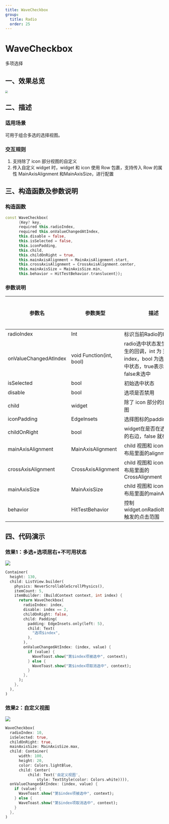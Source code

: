 ```yaml
---
title: WaveCheckbox
group:
  title: Radio
  order: 25
---
```


# WaveCheckbox

多项选择

## 一、效果总览

<img src="./img/WaveCheckboxIntro.png" style="zoom:50%;" />

## 二、描述

### 适用场景

可用于组合多选的选择视图。

### 交互规则

1. 支持除了 icon 部分视图的自定义
3. 传入自定义 widget 时，widget 和 icon 使用 Row 包裹，支持传入 Row 的属性 MainAxisAlignment 和MainAxisSize，进行配置

## 三、构造函数及参数说明

### 构造函数

```dart
const WaveCheckbox(
      {Key? key,
      required this.radioIndex,
      required this.onValueChangedAtIndex,
      this.disable = false,
      this.isSelected = false,
      this.iconPadding,
      this.child,
      this.childOnRight = true,
      this.mainAxisAlignment = MainAxisAlignment.start,
      this.crossAxisAlignment = CrossAxisAlignment.center,
      this.mainAxisSize = MainAxisSize.min,
      this.behavior = HitTestBehavior.translucent});
```
### 参数说明

| **参数名** | **参数类型** | **描述** | **是否必填** | **默认值** |
| --- | --- | --- | --- | --- |
| radioIndex | Int | 标识当前Radio的Index | 是 | 无 |
| onValueChangedAtIndex | void Function(int, bool) | radio选中状态发生变化产生的回调，int 为 选项的index，bool 为选项的选中状态，true表示选中，false未选中 | 是 | 无 |
| isSelected | bool | 初始选中状态 | 否 | false |
| disable | bool | 选项是否禁用 | 否 | false |
| child | widget | 除了 icon 部分的自定义视图 | 否 | 无 |
| iconPadding | EdgeInsets | 选择图标的padding | 否 | EdgeInsets.all(5) |
| childOnRight | bool | widget在是否在选择 icon 的右边，false 就在左边 | 否 | true |
| mainAxisAlignment | MainAxisAlignment | child 视图和 icon 在row布局里面的alignment | 否 | MainAxisAlignment.start |
| crossAxisAlignment | CrossAxisAlignment | child 视图和 icon 在row布局里面的CrossAlignment | 否 | CrossAxisAlignment.center |
| mainAxisSize | MainAxisSize | child 视图和 icon 在row布局里面的mainAxisSize | 否 | MainAxisSize.min |
| behavior | HitTestBehavior | 控制widget.onRadioItemClick触发的点击范围 | 否 | HitTestBehavior.translucent |

## 四、代码演示

### 效果1：多选+选项居右+不可用状态

![](./img/WaveCheckboxDemo1.png)
```dart
Container(
  height: 130,
  child: ListView.builder(
    physics: NeverScrollableScrollPhysics(),
    itemCount: 5,
    itemBuilder: (BuildContext context, int index) {
      return WaveCheckbox(
        radioIndex: index,
        disable: index == 2,
        childOnRight: false,
        child: Padding(
          padding: EdgeInsets.only(left: 5),
          child: Text(
            "选项$index",
          ),
        ),
        onValueChangedAtIndex: (index, value) {
          if (value) {
            WaveToast.show("第$index项被选中", context);
          } else {
            WaveToast.show("第$index项取消选中", context);
          }
        },
      );
    },
  ),
)
```

### 效果2：自定义视图

![](./img/WaveCheckboxDemo2.png)
```dart
WaveCheckbox(
  radioIndex: 10,
  isSelected: true,
  childOnRight: true,
  mainAxisSize: MainAxisSize.max,
  child: Container(
      width: 100,
      height: 20,
      color: Colors.lightBlue,
      child: Center(
          child: Text('自定义视图',
              style: TextStyle(color: Colors.white)))),
  onValueChangedAtIndex: (index, value) {
    if (value) {
      WaveToast.show("第$index项被选中", context);
    } else {
      WaveToast.show("第$index项取消选中", context);
    }
  },
)
```
